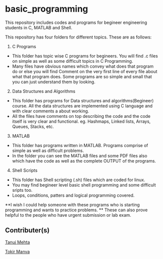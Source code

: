 # basic_programming
This repository includes codes and programs for begineer engineering students in C, MATLAB and Shell.

This repository has four folders for different topics. These are as follows:

1. C Programs
- This folder has topic wise C programs for begineers. You will find .c files on simple as well as some difficult topics in C Programming.
- Many files have obvious names which convey what does that program do or else you will find Comment on the very first line of every file about what that program does. Some programs are so simple and small that you can just understand them by looking.

2. Data Structures and Algorithms
- This folder has programs for Data structures and algorithms(Begineer) course. All the data structures are implemented using C language and with clear comments a about working.
- All the files have comments on top describing the code and the code itself is very clear and functional.
	eg. Hashmaps, Linked lists, Arrays, Queues, Stacks, etc.

3. MATLAB
- This folder has programs written in MATLAB. Programs comprise of simple as well as difficult problems.
- In the folder you can see the MATLAB files and some PDF files also which have the code as well as the complete OUTPUT of the programs.

4. Shell Scripts
- This folder has Shell scripting (.sh) files which are coded for linux.
- You may find begineer level basic shell programming and some difficult sripts too.
- Loops, conditions, patters and logical programming covered.


**I wish I could help someone with these programs who is starting programming and wants to practice problems.
** These can also prove helpful to the people who have urgent submission or lab exam.
## Contributer(s)

[Tanuj Mehta](https://github.com/tanujkucp)

[Tokir Manva](https://github.com/tokirmanva22)
